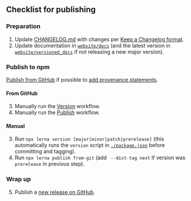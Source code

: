 ## Checklist for publishing

### Preparation

1. Update [CHANGELOG.md](CHANGELOG.md) with changes per [Keep a Changelog format](https://keepachangelog.com/).
2. Update documentation in [`website/docs`](website/docs) (and the latest version in [`website/versioned_docs`](website/versioned_docs) if not releasing a new major version).

### Publish to npm

[Publish from GitHub](#from-github) if possible to [add provenance statements](https://docs.npmjs.com/generating-provenance-statements).

#### From GitHub

3. Manually run the [Version](https://github.com/react-querybuilder/react-querybuilder/actions/workflows/version.yml) workflow.
4. Manually run the [Publish](https://github.com/react-querybuilder/react-querybuilder/actions/workflows/version.yml) workflow.

#### Manual

3. Run `npx lerna version [major|minor|patch|prerelease]` (this automatically runs the `version` script in [`./package.json`](package.json) before committing and tagging).
4. Run `npx lerna publish from-git` (add ` --dist-tag next` if version was `prerelease` in previous step).

### Wrap up

5. Publish a [new release on GitHub](https://github.com/react-querybuilder/react-querybuilder/releases).
